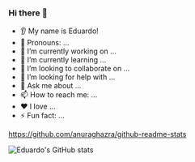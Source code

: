 ### Hi there 👋
* 👂 My name is Eduardo!
* 👩 Pronouns: ...
* 🔭 I’m currently working on ...
* 🌱 I’m currently learning ...
* 🤝 I’m looking to collaborate on ...
* 🤔 I’m looking for help with ...
* 💬 Ask me about ...
* 📫 How to reach me: ...
* ❤️ I love ...
* ⚡ Fun fact: ...

https://github.com/anuraghazra/github-readme-stats

![Eduardo's GitHub stats](https://github-readme-stats.vercel.app/api?username=eduardoloz&show_icons=true&theme=radical)
